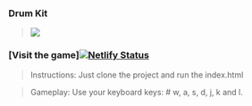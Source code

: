 ### Drum Kit

> ![](https://img.shields.io/static/v1?label=Category&message=Game&color=blue)

### [Visit the game][![Netlify Status](https://api.netlify.com/api/v1/badges/a6e7efa1-1fc3-4050-8a0d-8d5840ac6405/deploy-status)](https://app.netlify.com/sites/drum-kit-html-css-js/deploys)

> Instructions: Just clone the project and run the index.html

> Gameplay: Use your keyboard keys: # w, a, s, d, j, k and l.
